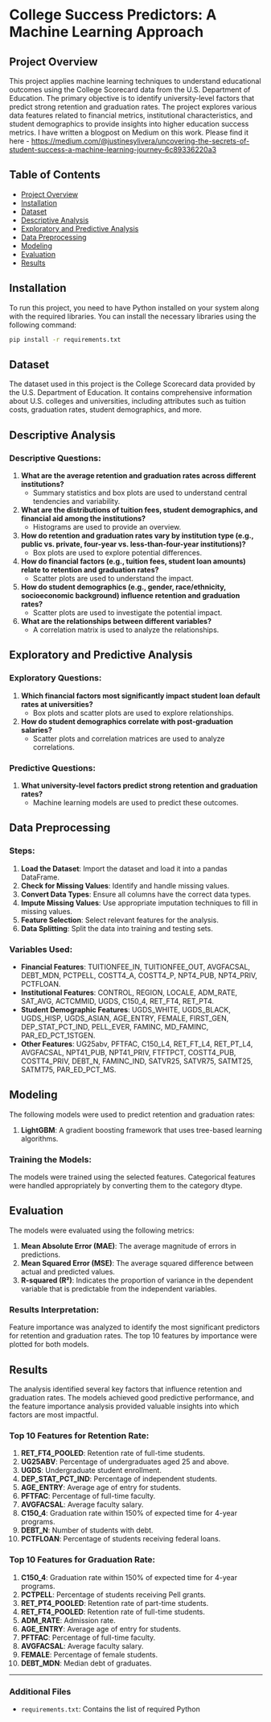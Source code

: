 
# College Success Predictors: A Machine Learning Approach

## Project Overview

This project applies machine learning techniques to understand educational outcomes using the College Scorecard data from the U.S. Department of Education. The primary objective is to identify university-level factors that predict strong retention and graduation rates. The project explores various data features related to financial metrics, institutional characteristics, and student demographics to provide insights into higher education success metrics.
I have written a blogpost on Medium on this work. Please find it here - https://medium.com/@justinesylivera/uncovering-the-secrets-of-student-success-a-machine-learning-journey-6c89336220a3

## Table of Contents
- [Project Overview](#project-overview)
- [Installation](#installation)
- [Dataset](#dataset)
- [Descriptive Analysis](#descriptive-analysis)
- [Exploratory and Predictive Analysis](#exploratory-and-predictive-analysis)
- [Data Preprocessing](#data-preprocessing)
- [Modeling](#modeling)
- [Evaluation](#evaluation)
- [Results](#results)

## Installation

To run this project, you need to have Python installed on your system along with the required libraries. You can install the necessary libraries using the following command:

```bash
pip install -r requirements.txt
```

## Dataset

The dataset used in this project is the College Scorecard data provided by the U.S. Department of Education. It contains comprehensive information about U.S. colleges and universities, including attributes such as tuition costs, graduation rates, student demographics, and more.

## Descriptive Analysis

### Descriptive Questions:
1. **What are the average retention and graduation rates across different institutions?**
   - Summary statistics and box plots are used to understand central tendencies and variability.
2. **What are the distributions of tuition fees, student demographics, and financial aid among the institutions?**
   - Histograms are used to provide an overview.
3. **How do retention and graduation rates vary by institution type (e.g., public vs. private, four-year vs. less-than-four-year institutions)?**
   - Box plots are used to explore potential differences.
4. **How do financial factors (e.g., tuition fees, student loan amounts) relate to retention and graduation rates?**
   - Scatter plots are used to understand the impact.
5. **How do student demographics (e.g., gender, race/ethnicity, socioeconomic background) influence retention and graduation rates?**
   - Scatter plots are used to investigate the potential impact.
6. **What are the relationships between different variables?**
   - A correlation matrix is used to analyze the relationships.

## Exploratory and Predictive Analysis

### Exploratory Questions:
1. **Which financial factors most significantly impact student loan default rates at universities?**
   - Box plots and scatter plots are used to explore relationships.
2. **How do student demographics correlate with post-graduation salaries?**
   - Scatter plots and correlation matrices are used to analyze correlations.

### Predictive Questions:
1. **What university-level factors predict strong retention and graduation rates?**
   - Machine learning models are used to predict these outcomes.

## Data Preprocessing

### Steps:
1. **Load the Dataset**: Import the dataset and load it into a pandas DataFrame.
2. **Check for Missing Values**: Identify and handle missing values.
3. **Convert Data Types**: Ensure all columns have the correct data types.
4. **Impute Missing Values**: Use appropriate imputation techniques to fill in missing values.
5. **Feature Selection**: Select relevant features for the analysis.
6. **Data Splitting**: Split the data into training and testing sets.

### Variables Used:
- **Financial Features**: TUITIONFEE_IN, TUITIONFEE_OUT, AVGFACSAL, DEBT_MDN, PCTPELL, COSTT4_A, COSTT4_P, NPT4_PUB, NPT4_PRIV, PCTFLOAN.
- **Institutional Features**: CONTROL, REGION, LOCALE, ADM_RATE, SAT_AVG, ACTCMMID, UGDS, C150_4, RET_FT4, RET_PT4.
- **Student Demographic Features**: UGDS_WHITE, UGDS_BLACK, UGDS_HISP, UGDS_ASIAN, AGE_ENTRY, FEMALE, FIRST_GEN, DEP_STAT_PCT_IND, PELL_EVER, FAMINC, MD_FAMINC, PAR_ED_PCT_1STGEN.
- **Other Features**: UG25abv, PFTFAC, C150_L4, RET_FT_L4, RET_PT_L4, AVGFACSAL, NPT41_PUB, NPT41_PRIV, FTFTPCT, COSTT4_PUB, COSTT4_PRIV, DEBT_N, FAMINC_IND, SATVR25, SATVR75, SATMT25, SATMT75, PAR_ED_PCT_MS.

## Modeling

The following models were used to predict retention and graduation rates:

1. **LightGBM**: A gradient boosting framework that uses tree-based learning algorithms.

### Training the Models:

The models were trained using the selected features. Categorical features were handled appropriately by converting them to the category dtype.

## Evaluation

The models were evaluated using the following metrics:

1. **Mean Absolute Error (MAE)**: The average magnitude of errors in predictions.
2. **Mean Squared Error (MSE)**: The average squared difference between actual and predicted values.
3. **R-squared (R²)**: Indicates the proportion of variance in the dependent variable that is predictable from the independent variables.

### Results Interpretation:

Feature importance was analyzed to identify the most significant predictors for retention and graduation rates. The top 10 features by importance were plotted for both models.

## Results

The analysis identified several key factors that influence retention and graduation rates. The models achieved good predictive performance, and the feature importance analysis provided valuable insights into which factors are most impactful.

### Top 10 Features for Retention Rate:
1. **RET_FT4_POOLED**: Retention rate of full-time students.
2. **UG25ABV**: Percentage of undergraduates aged 25 and above.
3. **UGDS**: Undergraduate student enrollment.
4. **DEP_STAT_PCT_IND**: Percentage of independent students.
5. **AGE_ENTRY**: Average age of entry for students.
6. **PFTFAC**: Percentage of full-time faculty.
7. **AVGFACSAL**: Average faculty salary.
8. **C150_4**: Graduation rate within 150% of expected time for 4-year programs.
9. **DEBT_N**: Number of students with debt.
10. **PCTFLOAN**: Percentage of students receiving federal loans.

### Top 10 Features for Graduation Rate:
1. **C150_4**: Graduation rate within 150% of expected time for 4-year programs.
2. **PCTPELL**: Percentage of students receiving Pell grants.
3. **RET_PT4_POOLED**: Retention rate of part-time students.
4. **RET_FT4_POOLED**: Retention rate of full-time students.
5. **ADM_RATE**: Admission rate.
6. **AGE_ENTRY**: Average age of entry for students.
7. **PFTFAC**: Percentage of full-time faculty.
8. **AVGFACSAL**: Average faculty salary.
9. **FEMALE**: Percentage of female students.
10. **DEBT_MDN**: Median debt of graduates.

---

### Additional Files

- `requirements.txt`: Contains the list of required Python
